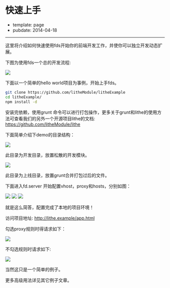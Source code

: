 # 快速上手

- template: page
- pubdate: 2014-04-18

-----------

这里将介绍如何快速使用fds开始你的前端开发工作，并使你可以独立开发动态扩展。

下图为使用fds一个总的开发流程:

![](https://raw.githubusercontent.com/SinaBlogFE/fd-server/gh-pages/img/fds.png)

下面以一个简单的hello world项目为事例，开始上手fds。

```bash
git clone https://github.com/litheModule/litheExample
cd litheExample/
npm install -d
```

安装完依赖，使用grunt 命令可以进行打包操作，更多关于grunt和lithe的使用方法可查看我们的另外一个开源项目lithe的文档: https://github.com/litheModule/lithe

下面简单介绍下demo的目录结构：

![](https://raw.githubusercontent.com/SinaBlogFE/fd-server/gh-pages/img/src.png)

此目录为开发目录，放置松散的开发模块。

![](https://raw.githubusercontent.com/SinaBlogFE/fd-server/gh-pages/img/assest.png)

此目录为上线目录，放置grunt合并打包过后的文件。

下面进入fd.server 开始配置vhost，proxy和hosts，分别如图：

![](https://raw.githubusercontent.com/SinaBlogFE/fd-server/gh-pages/img/vhost.png)
![](https://raw.githubusercontent.com/SinaBlogFE/fd-server/gh-pages/img/proxy.png)
![](https://raw.githubusercontent.com/SinaBlogFE/fd-server/gh-pages/img/hosts.png)

就是这么简答，配置完成了本地的项目环境！

访问项目地址: http://lithe.example/app.html

勾选proxy规则时得请求如下：

![](https://raw.githubusercontent.com/SinaBlogFE/fd-server/gh-pages/img/dev.png)

不勾选规则时请求如下:

![](https://raw.githubusercontent.com/SinaBlogFE/fd-server/gh-pages/img/online.png)

当然这只是一个简单的例子。

更多高级用法详见其它例子文章。
